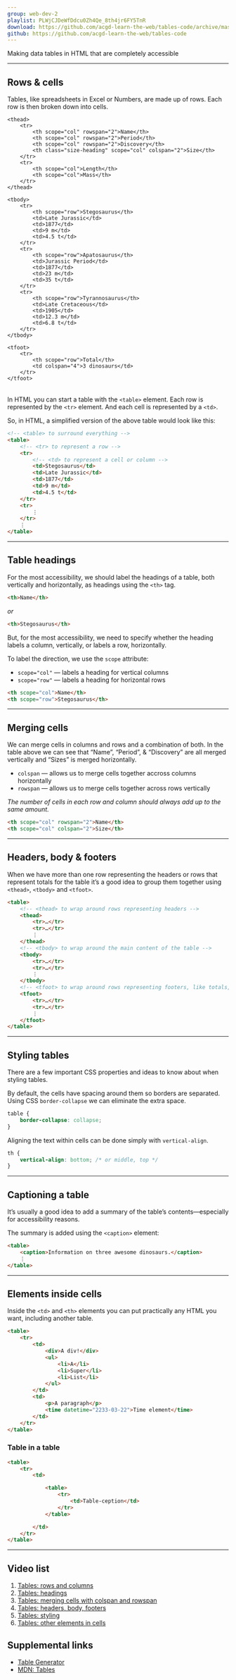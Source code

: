 ```yaml
---
group: web-dev-2
playlist: PLWjCJDeWfDdcu0Zh4Qe_8th4jr6FY5TnR
download: https://github.com/acgd-learn-the-web/tables-code/archive/master.zip
github: https://github.com/acgd-learn-the-web/tables-code
---
```


Making data tables in HTML that are completely accessible

---

## Rows & cells

Tables, like spreadsheets in Excel or Numbers, are made up of rows. Each row is then broken down into cells.

<table>

	<thead>
		<tr>
			<th scope="col" rowspan="2">Name</th>
			<th scope="col" rowspan="2">Period</th>
			<th scope="col" rowspan="2">Discovery</th>
			<th class="size-heading" scope="col" colspan="2">Size</th>
		</tr>
		<tr>
			<th scope="col">Length</th>
			<th scope="col">Mass</th>
		</tr>
	</thead>

	<tbody>
		<tr>
			<th scope="row">Stegosaurus</th>
			<td>Late Jurassic</td>
			<td>1877</td>
			<td>9 m</td>
			<td>4.5 t</td>
		</tr>
		<tr>
			<th scope="row">Apatosaurus</th>
			<td>Jurassic Period</td>
			<td>1877</td>
			<td>23 m</td>
			<td>35 t</td>
		</tr>
		<tr>
			<th scope="row">Tyrannosaurus</th>
			<td>Late Cretaceous</td>
			<td>1905</td>
			<td>12.3 m</td>
			<td>6.8 t</td>
		</tr>
	</tbody>

	<tfoot>
		<tr>
			<th scope="row">Total</th>
			<td colspan="4">3 dinosaurs</td>
		</tr>
	</tfoot>

</table>

In HTML you can start a table with the `<table>` element. Each row is represented by the `<tr>` element. And each cell is represented by a `<td>`.

So, in HTML, a simplified version of the above table would look like this:

```html
<!-- <table> to surround everything -->
<table>
	<!-- <tr> to represent a row -->
	<tr>
		<!-- <td> to represent a cell or column -->
		<td>Stegosaurus</td>
		<td>Late Jurassic</td>
		<td>1877</td>
		<td>9 m</td>
		<td>4.5 t</td>
	</tr>
	<tr>
		⋮
	</tr>
	⋮
</table>
```

---

## Table headings

For the most accessibility, we should label the headings of a table, both vertically and horizontally, as headings using the `<th>` tag.

```html
<th>Name</th>
```

*or*

```html
<th>Stegosaurus</th>
```

But, for the most accessibility, we need to specify whether the heading labels a column, vertically, or labels a row, horizontally.

To label the direction, we use the `scope` attribute:

- `scope="col"` — labels a heading for vertical columns
- `scope="row"` — labels a heading for horizontal rows


```html
<th scope="col">Name</th>
<th scope="row">Stegosaurus</th>
```

---

## Merging cells

We can merge cells in columns and rows and a combination of both. In the table above we can see that “Name”, “Period”, & “Discovery” are all merged vertically and “Sizes” is merged horizontally.

- `colspan` — allows us to merge cells together accross columns horizontally
- `rowspan` — allows us to merge cells together across rows vertically

*The number of cells in each row and column should always add up to the same amount.*

```html
<th scope="col" rowspan="2">Name</th>
<th scope="col" colspan="2">Size</th>
```

---

## Headers, body & footers

When we have more than one row representing the headers or rows that represent totals for the table it’s a good idea to group them together using `<thead>`, `<tbody>` and `<tfoot>`.

```html
<table>
	<!-- <thead> to wrap around rows representing headers -->
	<thead>
		<tr>…</tr>
		<tr>…</tr>
		⋮
	</thead>
	<!-- <tbody> to wrap around the main content of the table -->
	<tbody>
		<tr>…</tr>
		<tr>…</tr>
		⋮
	</tbody>
	<!-- <tfoot> to wrap around rows representing footers, like totals, etc. -->
	<tfoot>
		<tr>…</tr>
		<tr>…</tr>
		⋮
	</tfoot>
</table>
```

---

## Styling tables

There are a few important CSS properties and ideas to know about when styling tables.

By default, the cells have spacing around them so borders are separated. Using CSS `border-collapse` we can eliminate the extra space.

```css
table {
	border-collapse: collapse;
}
```

Aligning the text within cells can be done simply with `vertical-align`.

```css
th {
	vertical-align: bottom; /* or middle, top */
}
```

---

## Captioning a table

It’s usually a good idea to add a summary of the table’s contents—especially for accessibility reasons.

The summary is added using the `<caption>` element:

```html
<table>
	<caption>Information on three awesome dinosaurs.</caption>
	⋮
</table>
```

---

## Elements inside cells

Inside the `<td>` and `<th>` elements you can put practically any HTML you want, including another table.

```html
<table>
	<tr>
		<td>
			<div>A div!</div>
			<ul>
				<li>A</li>
				<li>Super</li>
				<li>List</li>
			</ul>
		</td>
		<td>
			<p>A paragraph</p>
			<time datetime="2233-03-22">Time element</time>
		</td>
	</tr>
</table>
```

### Table in a table

```html
<table>
	<tr>
		<td>

			<table>
				<tr>
					<td>Table-ception</td>
				</tr>
			</table>

		</td>
	</tr>
</table>
```

---

## Video list

1. [Tables: rows and columns](https://www.youtube.com/watch?v=XG_RicH7TLY&list=PLWjCJDeWfDdcu0Zh4Qe_8th4jr6FY5TnR&index=1)
2. [Tables: headings](https://www.youtube.com/watch?v=6PZAfgb2ApU&list=PLWjCJDeWfDdcu0Zh4Qe_8th4jr6FY5TnR&index=2)
3. [Tables: merging cells with colspan and rowspan](https://www.youtube.com/watch?v=6TaHiaYzvgc&list=PLWjCJDeWfDdcu0Zh4Qe_8th4jr6FY5TnR&index=3)
4. [Tables: headers, body, footers](https://www.youtube.com/watch?v=e7R3ljHNG8M&list=PLWjCJDeWfDdcu0Zh4Qe_8th4jr6FY5TnR&index=4)
5. [Tables: styling](https://www.youtube.com/watch?v=I-UhJyQ7oR4&list=PLWjCJDeWfDdcu0Zh4Qe_8th4jr6FY5TnR&index=5)
6. [Tables: other elements in cells](https://www.youtube.com/watch?v=4w-XTc93r8c&list=PLWjCJDeWfDdcu0Zh4Qe_8th4jr6FY5TnR&index=6)

## Supplemental links

- [Table Generator](http://www.tablesgenerator.com/html_tables)
- [MDN: Tables](https://developer.mozilla.org/en-US/docs/Web/HTML/Element/table)
